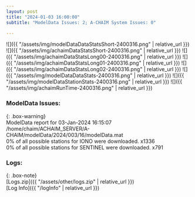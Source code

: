 ```yaml
---
layout: post
title: "2024-01-03 16:00:00"
subtitle: "ModelData Issues: 2; A-CHAIM System Issues: 0"

---
```


![]({{ "/assets/img/modelDataDataStatsShort-2400316.png" | relative_url }})
![]({{ "/assets/img/achaimDataStatsShort-2400316.png" | relative_url }})
![]({{ "/assets/img/achaimDataStatsLong00-2400316.png" | relative_url }})
![]({{ "/assets/img/achaimDataStatsLong01-2400316.png" | relative_url }})
![]({{ "/assets/img/achaimDataStatsLong02-2400316.png" | relative_url }})
![]({{ "/assets/img/modelDataDataStats-2400316.png" | relative_url }})
![]({{ "/assets/img/modelDataStationStats-2400316.png" | relative_url }})
![]({{ "/assets/img/achaimRunTime-2400316.png" | relative_url }})


### ModelData Issues:  
  
{: .box-warning}  
 ModelData report for 03-Jan-2024 16:15:07   
 /home/chaim/ACHAIM_SERVER/A-CHAIM/modelData/2024/003/16/modelData.mat   
 0% of all possible stations for IONO were downloaded. x1336   
 0% of all possible stations for SENTINEL were downloaded. x791   
  


### Logs:  
  
{: .box-note}  
[Logs.zip]({{ "/assets/other/logs.zip" | relative_url }})  
[Log Info]({{ "/logInfo" | relative_url }})  
